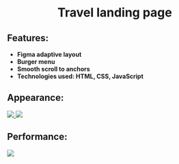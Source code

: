 <h1 align="center">Travel landing page</h1>

## Features:
- **Figma adaptive layout**
- **Burger menu**
- **Smooth scroll to anchors**
- **Technologies used: HTML, CSS, JavaScript**

## Appearance:
<a href="https://repti85.github.io/Portfolio-site">
  <img src="img/portfolio-fullscreen-light.png">
  <img src="img/portfolio-fullscreen-dark.png"> 
</a>

## Performance:
<img src="img/performance.png">

